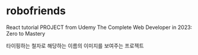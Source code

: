 # robofriends
React tutorial PROJECT from Udemy The Complete Web Developer in 2023: Zero to Mastery

타이핑하는 철자로 해당하는 이름의 이미지를 보여주는 프로젝트
